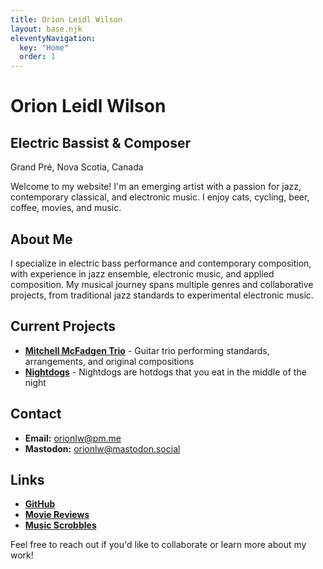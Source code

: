 ```yaml
---
title: Orion Leidl Wilson
layout: base.njk
eleventyNavigation:
  key: "Home"
  order: 1
---
```


# Orion Leidl Wilson

## Electric Bassist & Composer

Grand Pré, Nova Scotia, Canada

Welcome to my website! I'm an emerging artist with a passion for jazz, contemporary classical, and electronic music. I enjoy cats, cycling, beer, coffee, movies, and music.

## About Me

I specialize in electric bass performance and contemporary composition, with experience in jazz ensemble, electronic music, and applied composition. My musical journey spans multiple genres and collaborative projects, from traditional jazz standards to experimental electronic music.

## Current Projects

- [**Mitchell McFadgen Trio**](https://mitchellmcfadgentrio.live/) - Guitar trio performing standards, arrangements, and original compositions
- [**Nightdogs**](https://nightdogs.xyz) - Nightdogs are hotdogs that you eat in the middle of the night

## Contact

- **Email:** [orionlw@pm.me](mailto:orionlw@pm.me)
- **Mastodon:** [orionlw@mastodon.social](https://mastodon.social/@orionlw)

## Links

- [**GitHub**](https://github.com/orionlw)
- [**Movie Reviews**](https://letterboxd.com/orionlw/)
- [**Music Scrobbles**](https://listenbrainz.org/user/orionlw)

Feel free to reach out if you'd like to collaborate or learn more about my work!
